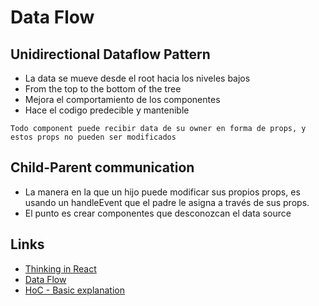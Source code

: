 # Data Flow
## Unidirectional Dataflow Pattern
- La data se mueve desde el root hacia los niveles bajos
- From the top to the bottom of the tree
- Mejora el comportamiento de los componentes
- Hace el codigo predecible y mantenible

```
Todo component puede recibir data de su owner en forma de props, y estos props no pueden ser modificados
```

## Child-Parent communication
- La manera en la que un hijo puede modificar sus propios props, es usando un handleEvent que el padre le asigna a través de sus props.
- El punto es crear componentes que desconozcan el data source

## Links
- [Thinking in React](https://reactjs.org/docs/thinking-in-react.html)
- [Data Flow](https://medium.com/@khbrt/react-unidirectional-data-flow-explained-71bc35858226)
- [HoC - Basic explanation](https://medium.com/@muthuks/react-higher-order-components-hoc-explained-e6feb29913f1)